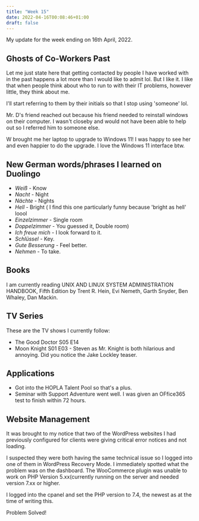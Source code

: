 ```yaml
---
title: "Week 15"
date: 2022-04-16T00:08:46+01:00
draft: false
---
```

My update for the week ending on 16th April, 2022.

## Ghosts of Co-Workers Past
Let me just state here that getting contacted by people I have worked with in the past happens a lot more than I would like to admit lol. But I like it. I like that when people think about who to run to with their IT problems, however little, they think about me.

I'll start referring to them by their initials so that I stop using 'someone' lol.

Mr. D's friend reached out because his friend needed to reinstall windows on their computer. I wasn't closeby and would not have been able to help out so I referred him to someone else.

W brought me her laptop to upgrade to Windows 11! I was happy to see her and even happier to do the upgrade. I love the Windows 11 interface btw.

## New German words/phrases I learned on Duolingo
* *Weiß* - Know
* *Nacht* - Night
* *Nächte* - Nights
* *Hell* - Bright ( I find this one particularly funny because 'bright as hell' loool
* *Einzelzimmer* - Single room
* *Doppelzimmer* - You guessed it, Double room)
* *Ich freue mich* - I look forward to it.
* *Schlüssel* - Key.
* *Gute Besserung* - Feel better.
* *Nehmen* - To take.

<!-- * ![The German Sentence Structure stresses me out lol](/static/images/einzelzimmer.jpg) -->

## Books
I am currently reading UNIX AND LINUX SYSTEM ADMINISTRATION HANDBOOK, Fifth Edition by Trent R. Hein, Evi Nemeth, Garth Snyder, Ben Whaley, Dan Mackin.

## TV Series
These are the TV shows I currently follow:
* The Good Doctor S05 E14
* Moon Knight S01 E03 - Steven as Mr. Knight is both hilarious and annoying. Did you notice the Jake Lockley teaser.

## Applications
* Got into the HOPLA Talent Pool so that's a plus.
* Seminar with Support Adventure went well. I was given an OFfice365 test to finish within 72 hours.

## Website Management
It was brought to my notice that two of the WordPress websites I had previously configured for clients were giving critical error notices and not loading.

I suspected they were both having the same technical issue so I logged into one of them in WordPress Recovery Mode. I immediately spotted what the problem was on the dashboard. The WooCommerce plugin was unable to work on PHP Version 5.xx(currently running on the server and needed version 7.xx or higher.

I logged into the cpanel and set the PHP version to 7.4, the newest as at the time of writing this.

Problem Solved!
